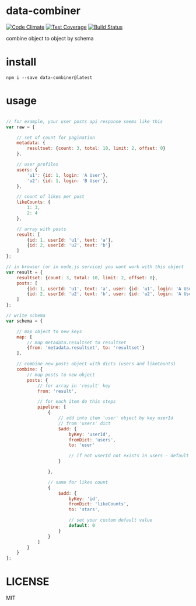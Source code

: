 # data-combiner

[![Code Climate](https://codeclimate.com/github/alekzonder/data-combiner/badges/gpa.svg)](https://codeclimate.com/github/alekzonder/data-combiner)
[![Test Coverage](https://codeclimate.com/github/alekzonder/data-combiner/badges/coverage.svg)](https://codeclimate.com/github/alekzonder/data-combiner/coverage)
[![Build Status](https://travis-ci.org/alekzonder/data-combiner.svg?branch=master)](https://travis-ci.org/alekzonder/data-combiner)


combine object to object by schema



# install

```
npm i --save data-combiner@latest
```

# usage

```js

// for example, your user posts api response seems like this
var raw = {

    // set of count for pagination
    metadata: {
        resultset: {count: 3, total: 10, limit: 2, offset: 0}
    },

    // user profiles
    users: {
        'u1': {id: 1, login: 'A User'},
        'u2': {id: 1, login: 'B User'},
    },

    // count of likes per post
    likeCounts: {
        1: 3,
        2: 4
    },

    // array with posts
    result: [
        {id: 1, userId: 'u1', text: 'a'},
        {id: 2, userId: 'u2', text: 'b'}
    ]
};

// in browser (or in node.js service) you want work with this object
var result = {
    resultset: {count: 3, total: 10, limit: 2, offset: 0},
    posts: [
        {id: 1, userId: 'u1', text: 'a', user: {id: 'u1', login: 'A User'}, stars: 3},
        {id: 2, userId: 'u2', text: 'b', user: {id: 'u2', login: 'A User'}, stars: 4}
    ]
};

// write schema
var schema = {

    // map object to new keys
    map: [
        // map metadata.resultset to resultset
        {from: 'metadata.resultset', to: 'resultset'}
    ],

    // combine new posts object with dicts (users and likeCounts)
    combine: {
        // map posts to new object
        posts: {
            // for array in 'result' key
            from: 'result',

            // for each item do this steps
            pipeline: [
                {
                    // add into item 'user' object by key userId
                    // from 'users' dict
                    $add: {
                        byKey: 'userId',
                        fromDict: 'users',
                        to: 'user'

                        // if not userId not exists in users - default = null
                    }

                },

                // same for likes count
                {
                    $add: {
                        byKey: 'id',
                        fromDict: 'likeCounts',
                        to: 'stars',

                        // set your custom default value
                        default: 0
                    }
                }
            ]
        }
    }
};

```

# LICENSE

MIT
